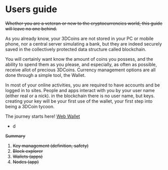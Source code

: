 # Users guide

~~Whether you are a veteran or new to the cryptocurrencies world, this guide will leave no one behind.~~

As you already know, your 3DCoins are not stored in your PC or mobile phone, nor a central server simulating a bank, but they are indeed securely saved in the collectively protected data structure called blockchain.

You will certainly want know the amount of coins you possess, and the ability to spend them as you please, and especially, as often as possible, receive allot of precious 3DCoins. Currency management options are all done through a simple tool, the Wallet.

In most of your online activities, you are required to have accounts and be logged in to sites. People and apps interact with you by your user name (either real or a nick). in the blockchain there is no user name, but keys. creating your key will be your first use of the wallet, your first step into being a 3DCoin tycoon.

The journey starts here! [Web Wallet](https://3dcoin.online/#home)









- d

~~Summary~~

1. ~~Key management (definition, safety)~~
2. ~~Block explorer~~
3. ~~Wallets (apps)~~
4. ~~Nodes (app)~~

